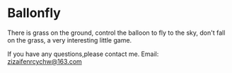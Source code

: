 # Ballonfly
There is grass on the ground, control the balloon to fly to the sky, don't fall on the grass, a very interesting little game.


If you have any questions,please contact me.  Email: zizaifenrcychw@163.com

